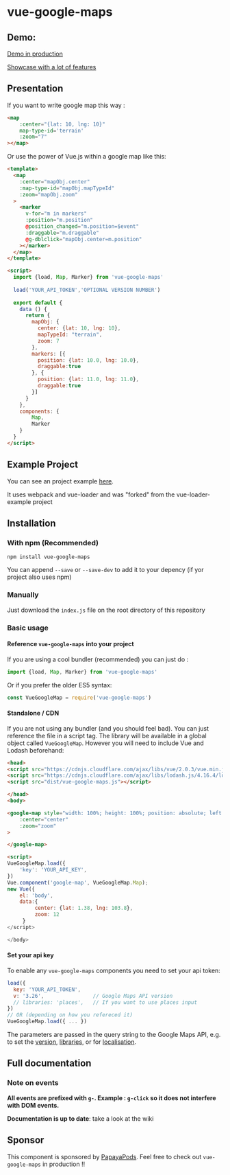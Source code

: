# vue-google-maps

## Demo:

[Demo in production](http://en.papayapods.com/?utm_source=GtHub&utm_medium=LnK&utm_campaign=V.JS%20Map%20Cmpnt.#!/search/map?city=Lausanne)

[Showcase with a lot of features](http://guillaumeleclerc.github.io/vue-google-maps-example/)

## Presentation

If you want to write google map this way : 

```html
<map
    :center="{lat: 10, lng: 10}"
    map-type-id='terrain'
    :zoom="7"
></map>
```

Or use the power of Vue.js within a google map like this:
```html
<template>
  <map
    :center="mapObj.center"
    :map-type-id="mapObj.mapTypeId"
    :zoom="mapObj.zoom"
  >
    <marker 
      v-for="m in markers"
      :position="m.position"
      @position_changed="m.position=$event"
      :draggable="m.draggable"
      @g-dblclick="mapObj.center=m.position"
    ></marker>
  </map>
</template>

<script>
  import {load, Map, Marker} from 'vue-google-maps'
  
  load('YOUR_API_TOKEN','OPTIONAL VERSION NUMBER')
  
  export default {
    data () {
      return {
        mapObj: {
          center: {lat: 10, lng: 10},
          mapTypeId: "terrain",
          zoom: 7
        },
        markers: [{
          position: {lat: 10.0, lng: 10.0},
          draggable:true
        }, {
          position: {lat: 11.0, lng: 11.0},
          draggable:true
        }]     
      }
    },
    components: {
        Map, 
        Marker
    }
  }
</script>
```

## Example Project 

You can see an project example [here](https://github.com/GuillaumeLeclerc/vue-google-maps-example).

It uses webpack and vue-loader and was "forked" from the vue-loader-example project

## Installation

### With npm (Recommended)

```
npm install vue-google-maps
```

You can append `--save` or `--save-dev` to add it to your depency (if yor project also uses npm)

### Manually

Just download the `index.js` file on the root directory of this repository

### Basic usage

#### Reference `vue-google-maps` into your project

If you are using a cool bundler (recommended) you can just do : 

```javascript
import {load, Map, Marker} from 'vue-google-maps'
```

Or if you prefer the older ES5 syntax:

```javascript
const VueGoogleMap = require('vue-google-maps')
```

#### Standalone / CDN

If you are not using any bundler (and you should feel bad). You can just reference the file in a script tag.
The library will be available in a global object called `VueGoogleMap`.
However you will need to include Vue and Lodash beforehand:

```html
<head>
<script src="https://cdnjs.cloudflare.com/ajax/libs/vue/2.0.3/vue.min.js"></script>
<script src="https://cdnjs.cloudflare.com/ajax/libs/lodash.js/4.16.4/lodash.min.js"></script>
<script src="dist/vue-google-maps.js"></script>

</head>
<body>

<google-map style="width: 100%; height: 100%; position: absolute; left:0; top:0"
    :center="center"
    :zoom="zoom"
>

</google-map>

<script>
VueGoogleMap.load({
    'key': 'YOUR_API_KEY',
})
Vue.component('google-map', VueGoogleMap.Map);
new Vue({
    el: 'body',
    data:{
         center: {lat: 1.38, lng: 103.8},
         zoom: 12
     }
</script>

</body>
```

#### Set your api key

To enable any `vue-google-maps` components you need to set your api token:

```javascript
load({
  key: 'YOUR_API_TOKEN',
  v: '3.26',                // Google Maps API version
  // libraries: 'places',   // If you want to use places input
})
// OR (depending on how you refereced it)
VueGoogleMap.load({ ... })
```

The parameters are passed in the query string to the Google Maps API, e.g. to set the [version](https://developers.google.com/maps/documentation/javascript/versions#version-rollover-and-version-types),
[libraries](https://developers.google.com/maps/documentation/javascript/libraries),
or for [localisation](https://developers.google.com/maps/documentation/javascript/basics).

## Full documentation

### Note on events

__All events are prefixed with `g-`. Example : `g-click` so it does not interfere with DOM events.__

__Documentation is up to date__: take a look at the wiki

## Sponsor

This component is sponsored by [PapayaPods](http://en.papayapods.com). Feel free to check out `vue-google-maps` in production !!

